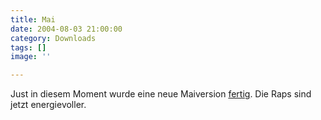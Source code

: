```yaml
---
title: Mai
date: 2004-08-03 21:00:00
category: Downloads
tags: []
image: ''

---
```


Just in diesem Moment wurde eine neue Maiversion [fertig](/downloads). Die Raps sind jetzt energievoller.
